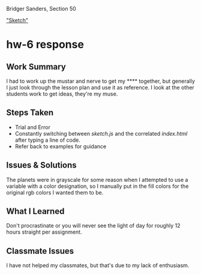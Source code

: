 Bridger Sanders, Section 50

["Sketch"](https://bridger-sanders.github.io/120-work/hw-6)

# hw-6 response

## Work Summary

I had to work up the mustar and nerve to get my **** together, but generally I just look through the lesson plan and use it as reference. I look at the other students work to get ideas, they're my muse. 

## Steps Taken

- Trial and Error
- Constantly switching between *sketch.js* and the correlated *index.html* after typing a line of code.
- Refer back to examples for guidance

## Issues & Solutions

The planets were in grayscale for some reason when I attempted to use a variable with a color designation, so I manually put in the fill colors for the original rgb colors I wanted them to be.

## What I Learned 

Don't procrastinate or you will never see the light of day for roughly 12 hours straight per assignment.

## Classmate Issues

I have not helped my classmates, but that's due to my lack of enthusiasm. 